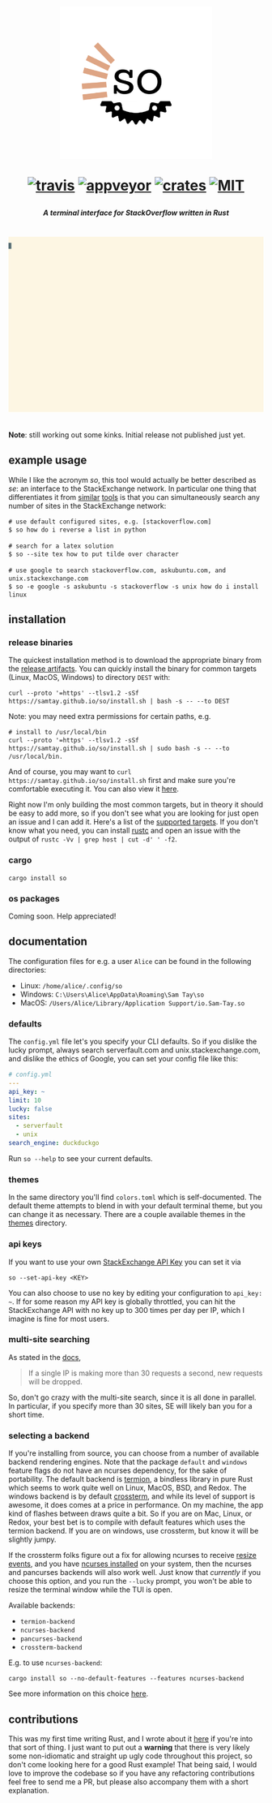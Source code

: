 <h1 align="center">
<img width="300px" src="assets/logo.png" />

[![travis][s0]][l0] [![appveyor][s1]][l1] [![crates][s2]][l2] [![MIT][s3]][l3]

</h1>

[s0]: https://travis-ci.org/samtay/so.svg?branch=master
[l0]: https://travis-ci.org/samtay/so
[s1]: https://ci.appveyor.com/api/projects/status/pu7e63f2sqq6x1iq/branch/master?svg=true
[l1]: https://ci.appveyor.com/project/samtay/so/branch/master
[s2]: https://img.shields.io/crates/v/so.svg
[l2]: https://crates.io/crates/so
[s3]: https://img.shields.io/badge/license-MIT-blue.svg
[l3]: ./LICENSE

<h5 align="center"> A terminal interface for StackOverflow written in Rust </h5>

<h1 align="center">

![](assets/demo.svg)

</h1>

**Note**: still working out some kinks. Initial release not published just yet.

## example usage
While I like the acronym *so*, this tool would actually be better described as
*se*: an interface to the StackExchange network. In particular one thing that
differentiates it from [similar](https://github.com/santinic/how2)
[tools](https://github.com/gleitz/howdoi) is that you can simultaneously search
any number of sites in the StackExchange network:
```shell
# use default configured sites, e.g. [stackoverflow.com]
$ so how do i reverse a list in python

# search for a latex solution
$ so --site tex how to put tilde over character

# use google to search stackoverflow.com, askubuntu.com, and unix.stackexchange.com
$ so -e google -s askubuntu -s stackoverflow -s unix how do i install linux
```

## installation

### release binaries
The quickest installation method is to download the appropriate
binary from the [release artifacts](https://github.com/samtay/so/releases).
You can quickly
install the binary for common targets (Linux, MacOS, Windows) to directory
`DEST` with:
```shell
curl --proto '=https' --tlsv1.2 -sSf https://samtay.github.io/so/install.sh | bash -s -- --to DEST
```
Note: you may need extra permissions for certain paths, e.g.
```shell
# install to /usr/local/bin
curl --proto '=https' --tlsv1.2 -sSf https://samtay.github.io/so/install.sh | sudo bash -s -- --to /usr/local/bin.
```
And of course, you may want to `curl https://samtay.github.io/so/install.sh`
first and make sure you're comfortable executing it. You can also view it
[here](./docs/install.sh).

Right now I'm only building the most common targets, but in theory it should be
easy to add more, so if you don't see what you are looking for just open an
issue and I can add it. Here's a
list of the [supported
targets](https://github.com/japaric/trust#supported-targets). If you don't know
what you need, you can install [rustc](https://www.rust-lang.org/tools/install)
and open an issue with the output of `rustc -Vv | grep host | cut -d' ' -f2`.

### cargo
```
cargo install so
```

### os packages
Coming soon. Help appreciated!

## documentation
The configuration files for e.g. a user `Alice` can be found in the following
directories:

- Linux: `/home/alice/.config/so`
- Windows: `C:\Users\Alice\AppData\Roaming\Sam Tay\so`
- MacOS: `/Users/Alice/Library/Application Support/io.Sam-Tay.so`

### defaults
The `config.yml` file let's you specify your CLI defaults. So if you dislike the
lucky prompt, always search serverfault.com and unix.stackexchange.com, and
dislike the ethics of Google, you can set your config file like this:
```yaml
# config.yml
---
api_key: ~
limit: 10
lucky: false
sites:
  - serverfault
  - unix
search_engine: duckduckgo
```
Run `so --help` to see your current defaults.

### themes
In the same directory you'll find `colors.toml` which is self-documented. The
default theme attempts to blend in with your default terminal theme, but you can
change it as necessary. There are a couple available themes in the
[themes](./themes) directory.

### api keys
If you want to use your own [StackExchange API
Key](https://api.stackexchange.com/docs) you can set it via
```
so --set-api-key <KEY>
```
You can also choose to use no key by editing your configuration to `api_key: ~`.
If for some reason my API key is globally throttled, you can hit the
StackExchange API with no key up to 300 times per day per IP, which I imagine is
fine for most users.

### multi-site searching
As stated in the [docs](https://api.stackexchange.com/docs/throttle),

> If a single IP is making more than 30 requests a second, new requests will be dropped.

So, don't go crazy with the multi-site search, since it is all done in parallel.
In particular, if you specify more than 30 sites, SE will likely ban you for a short time.

### selecting a backend
If you're installing from source, you can choose from a number of available
backend rendering engines. Note that the package `default` and `windows` feature
flags do not have an ncurses dependency, for the sake of portability.  The
default backend is [termion](https://github.com/redox-os/termion), a bindless
library in pure Rust which seems to work quite well on Linux, MacOS, BSD, and
Redox.  The windows backend is by default
[crossterm](https://github.com/crossterm-rs/crossterm), and while its level of
support is awesome, it does comes at a price in performance. On my machine, the
app kind of flashes between draws quite a bit. So if you are on Mac, Linux, or
Redox, your best bet is to compile with default features which uses the termion
backend. If you are on windows, use crossterm, but know it will be slightly
jumpy.

If the crossterm folks figure out a fix for allowing ncurses to receive [resize
events](https://github.com/crossterm-rs/crossterm/issues/447), and you have
[ncurses installed](https://github.com/gyscos/cursive/wiki/Install-ncurses) on
your system, then the ncurses and pancurses backends will also work well.
Just know that *currently* if you choose this option, and you run the `--lucky`
prompt, you won't be able to resize the terminal window while the TUI is open.

Available backends:

- `termion-backend`
- `ncurses-backend`
- `pancurses-backend`
- `crossterm-backend`

E.g. to use `ncurses-backend`:
```
cargo install so --no-default-features --features ncurses-backend
```

See more information on this choice
[here](https://github.com/gyscos/cursive/wiki/Backends).

## contributions
This was my first time writing Rust, and I wrote about it
[here](https://samtay.github.io/TODO) if you're into that sort of thing.
I just want to put out a **warning** that there is very likely some non-idiomatic
and straight up ugly code throughout this project, so don't come looking here
for a good Rust example! That being said, I would love to improve the codebase
so if you have any refactoring contributions feel free to send me a PR, but
please also accompany them with a short explanation.
